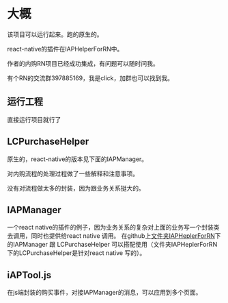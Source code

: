 # 大概
该项目可以运行起来。跑的原生的。

react-native的插件在IAPHelperForRN中。

作者的内购RN项目已经成功集成，有问题可以随时问我。

有个RN的交流群397885169，我是click，加群也可以找到我。


## 运行工程
直接运行项目就行了

## LCPurchaseHelper

原生的，react-native的版本见下面的IAPManager。

对内购流程的处理过程做了一些解释和注意事项。

没有对流程做太多的封装，因为跟业务关系挺大的。


 

## IAPManager

一个react native的插件的例子，因为业务关系的复杂对上面的业务写一个封装类去调用，同时也提供给react native 调用。
在github上<u>文件夹IAPHeplerForRN</u>下的IAPManager 跟 LCPurchaseHelper 可以搭配使用（文件夹IAPHeplerForRN下的LCPurchaseHelper是针对react native 写的）。


## iAPTool.js

在js端封装的购买事件，对接IAPManager的消息，可以应用到多个页面。